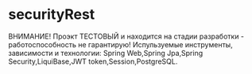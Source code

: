 # securityRest
ВНИМАНИЕ!
Проэкт ТЕСТОВЫЙ и находится на стадии разработки - работоспособность не гарантирую!
Испульзуемые инструменты, зависимости и технологии: Spring Web,Spring Jpa,Spring Security,LiquiBase,JWT token,Session,PostgreSQL.
